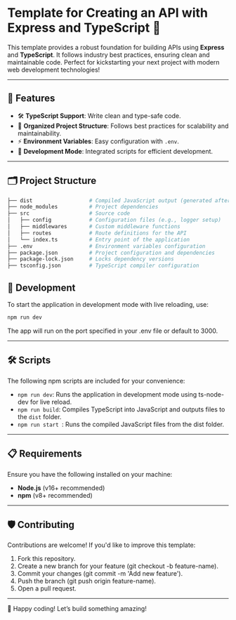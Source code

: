 # Template for Creating an API with Express and TypeScript 🚀

This template provides a robust foundation for building APIs using **Express** and **TypeScript**. It follows industry best practices, ensuring clean and maintainable code. Perfect for kickstarting your next project with modern web development technologies!

---

## 🌟 Features

- 🛠 **TypeScript Support**: Write clean and type-safe code.
- 📁 **Organized Project Structure**: Follows best practices for scalability and maintainability.
- ⚡ **Environment Variables**: Easy configuration with `.env`.
- 🐛 **Development Mode**: Integrated scripts for efficient development.

---

## 🗂 Project Structure
```bash
├── dist                  # Compiled JavaScript output (generated after build)
├── node_modules          # Project dependencies
├── src                   # Source code
│   ├── config            # Configuration files (e.g., logger setup)
│   ├── middlewares       # Custom middleware functions
│   ├── routes            # Route definitions for the API
│   └── index.ts          # Entry point of the application
├── .env                  # Environment variables configuration
├── package.json          # Project configuration and dependencies
├── package-lock.json     # Locks dependency versions
├── tsconfig.json         # TypeScript compiler configuration
```

## 🚀 Development

To start the application in development mode with live reloading, use:

```bash
npm run dev
```

The app will run on the port specified in your .env file or default to 3000.

---

## 🛠 Scripts

The following npm scripts are included for your convenience:

+ ``` npm run dev ```: Runs the application in development mode using ts-node-dev for live reload.
+ ``` npm run build ```: Compiles TypeScript into JavaScript and outputs files to the ```dist``` folder.
+  ```npm run start ```: Runs the compiled JavaScript files from the dist folder.

---
## 📋 Requirements

Ensure you have the following installed on your machine:

+ **Node.js** (v16+ recommended)
+ **npm** (v8+ recommended)

---

## 🛡️ Contributing
Contributions are welcome! If you'd like to improve this template:

1. Fork this repository.
2. Create a new branch for your feature (git checkout -b feature-name).
3. Commit your changes (git commit -m 'Add new feature').
4. Push the branch (git push origin feature-name).
5. Open a pull request.

---
🎉 Happy coding! Let’s build something amazing!
